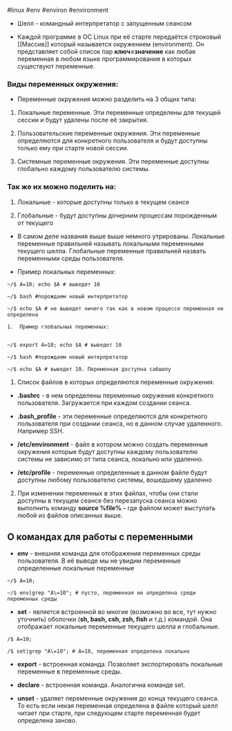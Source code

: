 
#linux #env #environ #environment
-   Шелл - командный интерпретатор с запущенным сеансом
    
-   Каждой программе в ОС Linux при её старте передаётся строковый [[Массив]] который называется окружением (environment). Он представляет собой список пар **ключ=значение** как любая переменная в любом языке программирования в которых существуют переменные.
    
### Виды переменных окружения:
    
-   Переменные окружения можно разделить на 3 общих типа:
    

1.  Локальные переменные. Эти переменные определены для текущей сессии и будут удалены после её закрытия.
    
2.  Пользовательские переменные окружения. Эти переменные определяются для конкретного пользователя и будут доступны только ему при старте новой сессии.
    
3.  Системные переменные окружения. Эти переменные доступны глобально каждому пользователю системы.
    

### Так же их можно поделить на:
1.  Локальные - которые доступны только в текущем сеансе
    
2.  Глобальные - будут доступны дочерним процессам порожденным от текущего
    

-   В самом деле названия выше выше немного утрированы. Локальные переменные правильней называть локальными переменными текущего шелла. Глобальные переменные правильней назвать переменными среды пользователя.
    
-   Пример локальных переменных:
    
```shell
~/$ A=10; echo $A # выведет 10

~/$ bash #порождаем новый интерпретатор

~/$ echo $A # не выведет ничего так как в новом процессе переменная не определена

1.  Пример глобальных переменных:
    

~/$ export A=10; echo $A # выведет 10

~/$ bash #порождаем новый интерпретатор

~/$ echo $A # выведет 10. Переменная доступна сабшелу
``` 
1. Список файлов в которых определяются переменные окружения:
    

-   **.bashrc** - в нем определены переменные окружения конкретного пользователя. Загружается при каждом создании сеанса.
    
-   **.bash_profile** - эти переменные определяются для конкретного пользователя при создании сеанса, но в данном случае удаленного. Например SSH.
    
-   **/etc/environment** - файл в котором можно создать переменные окружения которые будут доступны каждому пользователю системы не зависимо от типа сеанса, локально или удаленно.
    
-   **/etc/profile** - переменные определенные в данном файле будут доступны любому пользователю системы, вошедшему удаленно
    

2.  При изменении переменных в этих файлах, чтобы они стали доступны в текущем сеансе без перезапуска сеанса можно выполнить команду **source %file% -** где файлом может выступать любой из файлов описанных выше.  
## О командах для работы с переменными
    

-   **env** - внешняя команда для отображения переменных среды пользователя. В её выводе мы не увидим переменные определенные локальные переменные
    
```shell
~/$ A=10;

~/$ env|grep "A\=10"; # пусто, переменная не определена среди переменных среды
```
-   **set** - является встроенной во многие (возможно во все, тут нужно уточнить) оболочки (**sh, bash, csh, zsh, fish** и т.д.) командой. Она отображает локальные переменные текущего шелла и глобальные.
    
```shell
/$ A=10;

/$ set|grep "A\=10"; # A=10, переменная определена локально
```
-   **export** - встроенная команда. Позволяет экспортировать локальные переменные в переменные среды.
    
-   **declare** - встроенная команда. Аналогична команде set.
    
-   **unset** - удаляет переменные окружения до конца текущего сеанса. То есть если некая переменная определена в файле который шелл читает при старте, при следующем старте переменная будет определена заново.